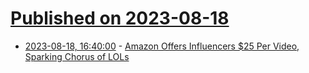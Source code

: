 # [Published on 2023-08-18](index.md)

* [2023-08-18, 16:40:00](https://slashdot.org/story/23/08/18/1622239/amazon-offers-influencers-25-per-video-sparking-chorus-of-lols?utm_source=rss1.0mainlinkanon&utm_medium=feed) - [Amazon Offers Influencers $25 Per Video, Sparking Chorus of LOLs](https://slashdot.org/story/23/08/18/1622239/amazon-offers-influencers-25-per-video-sparking-chorus-of-lols?utm_source=rss1.0mainlinkanon&utm_medium=feed)
